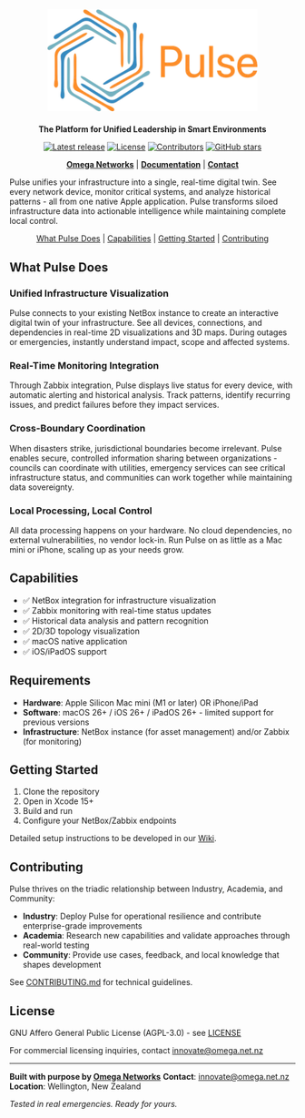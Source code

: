<div align="center">
  <div style="margin-bottom: 20px;">
    <img src="docs/media/pulse_logo.png" width="370" alt="Pulse logo" />
  </div>
  <p><strong>The Platform for Unified Leadership in Smart Environments</strong></p>
  <a href="https://github.com/omega-networks/pulse/releases"><img src="https://img.shields.io/github/v/release/omega-networks/pulse" alt="Latest release" /></a>
  <a href="https://github.com/omega-networks/pulse/blob/main/LICENSE"><img src="https://img.shields.io/badge/license-AGPL_3.0-blue.svg" alt="License" /></a>
  <a href="https://github.com/omega-networks/pulse/graphs/contributors"><img src="https://img.shields.io/github/contributors/omega-networks/pulse?color=blue" alt="Contributors" /></a>
  <a href="https://github.com/omega-networks/pulse/stargazers"><img src="https://img.shields.io/github/stars/omega-networks/pulse?style=flat" alt="GitHub stars" /></a>
  <p>
    <strong><a href="https://omega.net.nz">Omega Networks</a></strong> |
    <strong><a href="https://github.com/omega-networks/pulse/wiki">Documentation</a></strong> |
    <strong><a href="mailto:innovate@omega.net.nz">Contact</a></strong>
  </p>
</div>

Pulse unifies your infrastructure into a single, real-time digital twin. See every network device, monitor critical systems, and analyze historical patterns - all from one native Apple application. Pulse transforms siloed infrastructure data into actionable intelligence while maintaining complete local control.

<p align="center">
  <a href="#what-pulse-does">What Pulse Does</a> |
  <a href="#capabilities">Capabilities</a> |
  <a href="#getting-started">Getting Started</a> |
  <a href="#contributing">Contributing</a>
</p>

## What Pulse Does

### Unified Infrastructure Visualization
Pulse connects to your existing NetBox instance to create an interactive digital twin of your infrastructure. See all devices, connections, and dependencies in real-time 2D visualizations and 3D maps. During outages or emergencies, instantly understand impact, scope and affected systems.

### Real-Time Monitoring Integration
Through Zabbix integration, Pulse displays live status for every device, with automatic alerting and historical analysis. Track patterns, identify recurring issues, and predict failures before they impact services.

### Cross-Boundary Coordination
When disasters strike, jurisdictional boundaries become irrelevant. Pulse enables secure, controlled information sharing between organizations - councils can coordinate with utilities, emergency services can see critical infrastructure status, and communities can work together while maintaining data sovereignty.

### Local Processing, Local Control
All data processing happens on your hardware. No cloud dependencies, no external vulnerabilities, no vendor lock-in. Run Pulse on as little as a Mac mini or iPhone, scaling up as your needs grow.

## Capabilities

- ✅ NetBox integration for infrastructure visualization
- ✅ Zabbix monitoring with real-time status updates
- ✅ Historical data analysis and pattern recognition
- ✅ 2D/3D topology visualization
- ✅ macOS native application
- ✅ iOS/iPadOS support

## Requirements
- **Hardware**: Apple Silicon Mac mini (M1 or later) OR iPhone/iPad
- **Software**: macOS 26+ / iOS 26+ / iPadOS 26+ - limited support for previous versions
- **Infrastructure**: NetBox instance (for asset management) and/or Zabbix (for monitoring)

## Getting Started
1. Clone the repository
2. Open in Xcode 15+
3. Build and run
4. Configure your NetBox/Zabbix endpoints

Detailed setup instructions to be developed in our [Wiki](https://github.com/omega-networks/pulse/wiki/Installation).

## Contributing

Pulse thrives on the triadic relationship between Industry, Academia, and Community:

- **Industry**: Deploy Pulse for operational resilience and contribute enterprise-grade improvements
- **Academia**: Research new capabilities and validate approaches through real-world testing
- **Community**: Provide use cases, feedback, and local knowledge that shapes development

See [CONTRIBUTING.md](CONTRIBUTING.md) for technical guidelines.

## License

GNU Affero General Public License (AGPL-3.0) - see [LICENSE](LICENSE)

For commercial licensing inquiries, contact innovate@omega.net.nz

---

**Built with purpose by [Omega Networks](https://omega.net.nz)**
**Contact**: innovate@omega.net.nz
**Location**: Wellington, New Zealand

*Tested in real emergencies. Ready for yours.*
